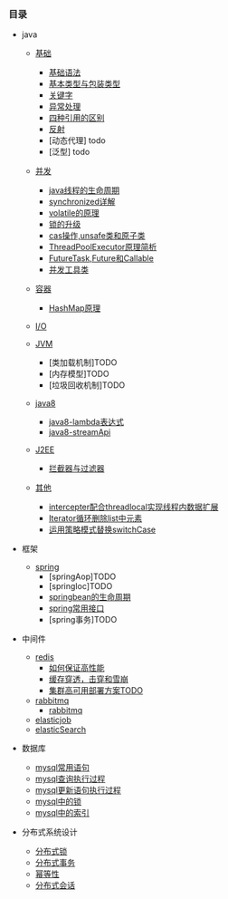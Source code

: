 

### 目录
* java
    * [基础](java)
        * [基础语法](/article/java/基础/基础语法.md)
        * [基本类型与包装类型](/article/java/基础/基本类型与包装类型.md)
        * [关键字](/article/java/基础/关键字.md)
        * [异常处理](/article/java/基础/异常处理.md)
        * [四种引用的区别](/article/java/基础/强引用、软引用、弱引用、幻象引用有什么区别.md)
        * [反射](/article/java/基础/反射.md)
        * [动态代理] todo
        * [泛型] todo
    * [并发](java)
        * [java线程的生命周期](/article/java/并发/java线程的生命周期.md)
        * [synchronized详解](/article/java/并发/synchronized详解.md)
        * [volatile的原理](/article/java/并发/volatile的原理.md)
        * [锁的升级](/article/java/并发/锁的升级.md)
        * [cas操作,unsafe类和原子类](/article/java/并发/cas操作,unsafe类和原子类.md)
        * [ThreadPoolExecutor原理简析](/article/java/并发/ThreadPoolExecutor原理简析.md)
        * [FutureTask,Future和Callable](/article/java/并发/FutureTask,Future和Callable.md)
        * [并发工具类](/article/java/并发/并发工具类.md)

    * [容器](java)
        * [HashMap原理](/article/java/容器/HashMap原理.md)
    * [I/O](java)
    * [JVM](java)
        * [类加载机制]TODO
        * [内存模型]TODO
        * [垃圾回收机制]TODO
    * [java8](java)
        * [java8-lambda表达式](/article/java/java8/java8-lambda表达式.md)
        * [java8-streamApi](/article/java/java8/java8-streamApi.md)
    * [J2EE](java)
        * [拦截器与过滤器](/article/java/J2EE/拦截器.md)
    * [其他](java)
        * [intercepter配合threadlocal实现线程内数据扩展](/article/java/其他/intercepter-and-threadlocal.md)
        * [Iterator循环删除list中元素](/article/java/其他/Iterator循环删除list中元素.md)
        * [运用策略模式替换switchCase](/article/java/其他/运用策略模式替换switchCase.md)

* 框架
    * [spring](框架)
        * [springAop]TODO
        * [springIoc]TODO
        * [springbean的生命周期](/article/框架/spring/springbean的生命周期.md)
        * [spring常用接口](/article/框架/spring/spring常用接口.md)
        * [spring事务]TODO

* 中间件
    * [redis](中间件)
        * [如何保证高性能](/article/中间件/redis如何保证高性能.md)
        * [缓存穿透，击穿和雪崩](/article/中间件/redis/redis专题之缓存穿透，缓存击穿，缓存雪崩.md)
        * [集群高可用部署方案TODO](/article/中间件/redis集群高可用部署解决方案.md)
    * [rabbitmq](中间件)
        * [rabbitmq](/article/中间件/rabbitmq/rabbitmq.md)
    * [elasticjob](中间件)
    * [elasticSearch](中间件)

* 数据库
    * [mysql常用语句](/article/数据库/mysql常用语句.md)
    * [mysql查询执行过程](/article/数据库/mysql查询执行过程.md)
    * [mysql更新语句执行过程](/article/数据库/mysql更新语句执行过程.md)
    * [mysql中的锁](/article/数据库/mysql中的锁.md)
    * [mysql中的索引](/article/数据库/mysql中的索引.md)

* 分布式系统设计
    * [分布式锁](/article/分布式系统设计/分布式锁.md)
    * [分布式事务](/article/分布式系统设计/分布式事务.md)
    * [幂等性](/article/分布式系统设计/幂等性.md)
    * [分布式会话](/article/分布式系统设计/分布式会话.md)




